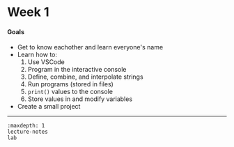 # Week 1

#### Goals

- Get to know eachother and learn everyone's name
- Learn how to:
    1. Use VSCode
    1. Program in the interactive console
    1. Define, combine, and interpolate strings
    1. Run programs (stored in files)
    1. `print()` values to the console
    1. Store values in and modify variables
- Create a small project

---

```{toctree}
:maxdepth: 1
lecture-notes
lab
```
